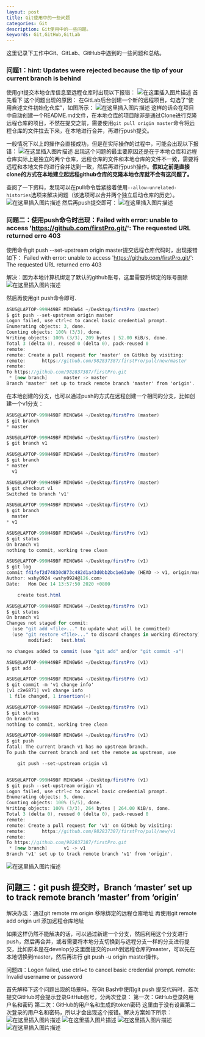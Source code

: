 ```yaml
---
layout: post
title: Git使用中的一些问题
categories: Git
description: Git使用中的一些问题。
keywords: Git,GitHub,GitLab
---
```

这里记录下工作中Git、GitLab、GitHub中遇到的一些问题和总结。

### 问题1：hint: Updates were rejected because the tip of your current branch is behind
使用git提交本地仓库信息至远程仓库时出现以下报错：
![在这里插入图片描述](https://img-blog.csdnimg.cn/20201228175709961.png)
首先看下 这个问题出现的原因：
在GitLab后台创建一个新的远程项目，勾选了“使用自述文件初始化仓库”，如图所示：
![在这里插入图片描述](https://img-blog.csdnimg.cn/2020122817592761.png?x-oss-process=image/watermark,type_ZmFuZ3poZW5naGVpdGk,shadow_10,text_aHR0cHM6Ly9ibG9nLmNzZG4ubmV0L3dlaXhpbl80MDU1MDExOA==,size_16,color_FFFFFF,t_70)
这样的话会在项目中自动创建一个README.md文件，在本地仓库的项目除非是通过Clone进行克隆远程仓库的项目，不然在提交之前，需要使用`git pull origin master`命令将远程仓库的文件拉去下来，在本地进行合并，再进行push提交。

一般情况下以上的操作会直接成功，但是在实际操作的过程中，可能会出现以下报错：
![在这里插入图片描述](https://img-blog.csdnimg.cn/20201228180519197.png)
出现这个问题的最主要原因还是在于本地仓库和远程仓库实际上是独立的两个仓库，远程仓库的文件和本地仓库的文件不一致，需要将远程和本地文件的进行合并达到一致，然后再进行push操作。**假如之前是直接clone的方式在本地建立起远程github仓库的克隆本地仓库就不会有这问题了。**

查阅了一下资料，发现可以在pull命令后紧接着使用`--allow-unrelated-histories`选项来解决问题（该选项可以合并两个独立启动仓库的历史）。
![在这里插入图片描述](https://img-blog.csdnimg.cn/20201228180624245.png)
然后再push提交即可：
![在这里插入图片描述](https://img-blog.csdnimg.cn/20201228180700534.png?x-oss-process=image/watermark,type_ZmFuZ3poZW5naGVpdGk,shadow_10,text_aHR0cHM6Ly9ibG9nLmNzZG4ubmV0L3dlaXhpbl80MDU1MDExOA==,size_16,color_FFFFFF,t_70)
### 问题二：使用push命令时出现：Failed with error: unable to access 'https://github.com/firstPro.git/': The requested URL returned erro 403
使用命令git push --set-upstream origin master提交远程仓库代码时，出现报错如下：
Failed with error: unable to access 'https://github.com/firstPro.git/': The requested URL returned erro 403

解决：因为本地计算机绑定了默认的github账号，这里需要将绑定的账号删除
![在这里插入图片描述](https://img-blog.csdnimg.cn/2020121414195511.png?x-oss-process=image/watermark,type_ZmFuZ3poZW5naGVpdGk,shadow_10,text_aHR0cHM6Ly9ibG9nLmNzZG4ubmV0L3dlaXhpbl80MDU1MDExOA==,size_16,color_FFFFFF,t_70)

然后再使用git push命令即可.

```csharp
ASUS@LAPTOP-999H49BF MINGW64 ~/Desktop/firstPro (master)
$ git push --set-upstream origin master
Logon failed, use ctrl+c to cancel basic credential prompt.
Enumerating objects: 3, done.
Counting objects: 100% (3/3), done.
Writing objects: 100% (3/3), 209 bytes | 52.00 KiB/s, done.
Total 3 (delta 0), reused 0 (delta 0), pack-reused 0
remote:
remote: Create a pull request for 'master' on GitHub by visiting:
remote:      https://github.com/982837387/firstPro/pull/new/master
remote:
To https://github.com/982837387/firstPro.git
 * [new branch]      master -> master
Branch 'master' set up to track remote branch 'master' from 'origin'.

```
在本地创建的分支，也可以通过push的方式在远程创建一个相同的分支，比如创建一个v1分支：

```csharp
ASUS@LAPTOP-999H49BF MINGW64 ~/Desktop/firstPro (master)
$ git branch
* master

ASUS@LAPTOP-999H49BF MINGW64 ~/Desktop/firstPro (master)
$ git branch v1

ASUS@LAPTOP-999H49BF MINGW64 ~/Desktop/firstPro (master)
$ git branch
* master
  v1

ASUS@LAPTOP-999H49BF MINGW64 ~/Desktop/firstPro (master)
$ git checkout v1
Switched to branch 'v1'

ASUS@LAPTOP-999H49BF MINGW64 ~/Desktop/firstPro (v1)
$ git branch
  master
* v1

ASUS@LAPTOP-999H49BF MINGW64 ~/Desktop/firstPro (v1)
$ git status
On branch v1
nothing to commit, working tree clean

ASUS@LAPTOP-999H49BF MINGW64 ~/Desktop/firstPro (v1)
$ git log
commit f41fef2d74830d873c482d1a43d0bb2bc1e63a0e (HEAD -> v1, origin/master, master)
Author: wshy0924 <wshy0924@126.com>
Date:   Mon Dec 14 13:57:50 2020 +0800

    create test.html

ASUS@LAPTOP-999H49BF MINGW64 ~/Desktop/firstPro (v1)
$ git status
On branch v1
Changes not staged for commit:
  (use "git add <file>..." to update what will be committed)
  (use "git restore <file>..." to discard changes in working directory)
        modified:   test.html

no changes added to commit (use "git add" and/or "git commit -a")

ASUS@LAPTOP-999H49BF MINGW64 ~/Desktop/firstPro (v1)
$ git add .

ASUS@LAPTOP-999H49BF MINGW64 ~/Desktop/firstPro (v1)
$ git commit -m 'v1 change info'
[v1 c2e6871] vv1 change info
 1 file changed, 1 insertion(+)

ASUS@LAPTOP-999H49BF MINGW64 ~/Desktop/firstPro (v1)
$ git status
On branch v1
nothing to commit, working tree clean

ASUS@LAPTOP-999H49BF MINGW64 ~/Desktop/firstPro (v1)
$ git push
fatal: The current branch v1 has no upstream branch.
To push the current branch and set the remote as upstream, use

    git push --set-upstream origin v1


ASUS@LAPTOP-999H49BF MINGW64 ~/Desktop/firstPro (v1)
$ git push --set-upstream origin v1
Logon failed, use ctrl+c to cancel basic credential prompt.
Enumerating objects: 5, done.
Counting objects: 100% (5/5), done.
Writing objects: 100% (3/3), 264 bytes | 264.00 KiB/s, done.
Total 3 (delta 0), reused 0 (delta 0), pack-reused 0
remote:
remote: Create a pull request for 'v1' on GitHub by visiting:
remote:      https://github.com/982837387/firstPro/pull/new/v1
remote:
To https://github.com/982837387/firstPro.git
 * [new branch]      v1 -> v1
Branch 'v1' set up to track remote branch 'v1' from 'origin'.

```

![在这里插入图片描述](https://img-blog.csdnimg.cn/20201214142447443.png?x-oss-process=image/watermark,type_ZmFuZ3poZW5naGVpdGk,shadow_10,text_aHR0cHM6Ly9ibG9nLmNzZG4ubmV0L3dlaXhpbl80MDU1MDExOA==,size_16,color_FFFFFF,t_70)
## 问题三：git push 提交时，Branch ‘master’ set up to track remote branch ‘master’ from ‘origin’
解决办法：通过git remote rm origin 移除绑定的远程仓库地址
再使用git remote add origin url 添加远程仓库地址

如果这样仍然不能解决的话，可以通过新建一个分支，然后利用这个分支进行push，然后再合并，或者需要将本地分支切换到与远程分支一样的分支进行提交，比如原本是在develop分支里面提交的push到远程仓库的master，可以先在本地切换到master，然后再进行 git push -u origin master操作。

问题四：Logon failed, use ctrl+c to cancel basic credential prompt. remote: Invalid username or password

首先解释下这个问题出现的场景吗，在Git Bash中使用git push 提交代码时，首次提交GitHub时会提示登录GitHub账号，分两次登录：
第一次：GitHub登录的用户名和密码
第二次：GitHub的用户名和生成的token密码
这里由于没有设置第二次登录的用户名和密码，所以才会出现这个报错。解决方案如下所示：
![在这里插入图片描述](https://img-blog.csdnimg.cn/20210108180435493.png?x-oss-process=image/watermark,type_ZmFuZ3poZW5naGVpdGk,shadow_10,text_aHR0cHM6Ly9ibG9nLmNzZG4ubmV0L3dlaXhpbl80MDU1MDExOA==,size_16,color_FFFFFF,t_70)
![在这里插入图片描述](https://img-blog.csdnimg.cn/20210108180445695.png?x-oss-process=image/watermark,type_ZmFuZ3poZW5naGVpdGk,shadow_10,text_aHR0cHM6Ly9ibG9nLmNzZG4ubmV0L3dlaXhpbl80MDU1MDExOA==,size_16,color_FFFFFF,t_70)
![在这里插入图片描述](https://img-blog.csdnimg.cn/20210108180452595.png?x-oss-process=image/watermark,type_ZmFuZ3poZW5naGVpdGk,shadow_10,text_aHR0cHM6Ly9ibG9nLmNzZG4ubmV0L3dlaXhpbl80MDU1MDExOA==,size_16,color_FFFFFF,t_70)
![在这里插入图片描述](https://img-blog.csdnimg.cn/20210108180507347.png?x-oss-process=image/watermark,type_ZmFuZ3poZW5naGVpdGk,shadow_10,text_aHR0cHM6Ly9ibG9nLmNzZG4ubmV0L3dlaXhpbl80MDU1MDExOA==,size_16,color_FFFFFF,t_70)

